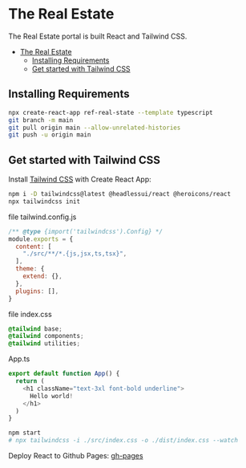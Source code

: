 # The Real Estate
The Real Estate portal is built React and Tailwind CSS.
- [The Real Estate](#the-real-estate)
  - [Installing Requirements](#installing-requirements)
  - [Get started with Tailwind CSS](#get-started-with-tailwind-css)


## Installing Requirements
```bash
npx create-react-app ref-real-state --template typescript
git branch -m main
git pull origin main --allow-unrelated-histories
git push -u origin main
```
## Get started with Tailwind CSS
Install [Tailwind CSS](https://tailwindcss.com/docs/guides/create-react-app) with Create React App:
```bash
npm i -D tailwindcss@latest @headlessui/react @heroicons/react 
npx tailwindcss init

```
file tailwind.config.js
```javascript
/** @type {import('tailwindcss').Config} */
module.exports = {
  content: [
    "./src/**/*.{js,jsx,ts,tsx}",
  ],
  theme: {
    extend: {},
  },
  plugins: [],
}
```

file index.css
```css
@tailwind base;
@tailwind components;
@tailwind utilities;
```
App.ts
```js
export default function App() {
  return (
    <h1 className="text-3xl font-bold underline">
      Hello world!
    </h1>
  )
}
```

```bash
npm start
# npx tailwindcss -i ./src/index.css -o ./dist/index.css --watch
```


Deploy React to Github Pages: [gh-pages](https://github.com/mehradi-github/ref-landingpage-photography#deploy-react-to-github-pages)